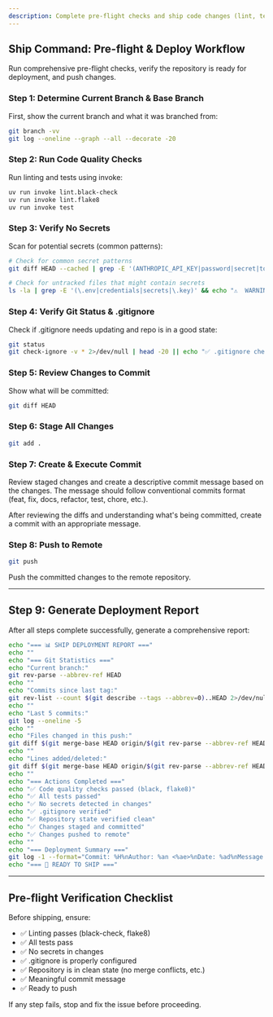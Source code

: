 ```yaml
---
description: Complete pre-flight checks and ship code changes (lint, test, secrets check, commit, push)
---
```


## Ship Command: Pre-flight & Deploy Workflow

Run comprehensive pre-flight checks, verify the repository is ready for deployment, and push changes.

### Step 1: Determine Current Branch & Base Branch

First, show the current branch and what it was branched from:

```bash
git branch -vv
git log --oneline --graph --all --decorate -20
```

### Step 2: Run Code Quality Checks

Run linting and tests using invoke:

```bash
uv run invoke lint.black-check
uv run invoke lint.flake8
uv run invoke test
```

### Step 3: Verify No Secrets

Scan for potential secrets (common patterns):

```bash
# Check for common secret patterns
git diff HEAD --cached | grep -E '(ANTHROPIC_API_KEY|password|secret|token|key.*=)' && echo "⚠️  WARNING: Possible secrets detected in staged changes" || echo "✅ No obvious secrets detected"

# Check for untracked files that might contain secrets
ls -la | grep -E '(\.env|credentials|secrets|\.key)' && echo "⚠️  WARNING: Potential secret files in working directory" || echo "✅ No obvious secret files detected"
```

### Step 4: Verify Git Status & .gitignore

Check if .gitignore needs updating and repo is in a good state:

```bash
git status
git check-ignore -v * 2>/dev/null | head -20 || echo "✅ .gitignore check complete"
```

### Step 5: Review Changes to Commit

Show what will be committed:

```bash
git diff HEAD
```

### Step 6: Stage All Changes

```bash
git add .
```

### Step 7: Create & Execute Commit

Review staged changes and create a descriptive commit message based on the changes. The message should follow conventional commits format (feat, fix, docs, refactor, test, chore, etc.).

After reviewing the diffs and understanding what's being committed, create a commit with an appropriate message.

### Step 8: Push to Remote

```bash
git push
```

Push the committed changes to the remote repository.

---

## Step 9: Generate Deployment Report

After all steps complete successfully, generate a comprehensive report:

```bash
echo "=== 📊 SHIP DEPLOYMENT REPORT ==="
echo ""
echo "=== Git Statistics ==="
echo "Current branch:"
git rev-parse --abbrev-ref HEAD
echo ""
echo "Commits since last tag:"
git rev-list --count $(git describe --tags --abbrev=0)..HEAD 2>/dev/null || git rev-list --count HEAD
echo ""
echo "Last 5 commits:"
git log --oneline -5
echo ""
echo "Files changed in this push:"
git diff $(git merge-base HEAD origin/$(git rev-parse --abbrev-ref HEAD))..HEAD --name-status | head -20
echo ""
echo "Lines added/deleted:"
git diff $(git merge-base HEAD origin/$(git rev-parse --abbrev-ref HEAD))..HEAD --stat | tail -1
echo ""
echo "=== Actions Completed ==="
echo "✅ Code quality checks passed (black, flake8)"
echo "✅ All tests passed"
echo "✅ No secrets detected in changes"
echo "✅ .gitignore verified"
echo "✅ Repository state verified clean"
echo "✅ Changes staged and committed"
echo "✅ Changes pushed to remote"
echo ""
echo "=== Deployment Summary ==="
git log -1 --format="Commit: %H%nAuthor: %an <%ae>%nDate: %ad%nMessage:%n%B" --date=short
echo "=== 🎉 READY TO SHIP ==="
```

---

## Pre-flight Verification Checklist

Before shipping, ensure:
- ✅ Linting passes (black-check, flake8)
- ✅ All tests pass
- ✅ No secrets in changes
- ✅ .gitignore is properly configured
- ✅ Repository is in clean state (no merge conflicts, etc.)
- ✅ Meaningful commit message
- ✅ Ready to push

If any step fails, stop and fix the issue before proceeding.
